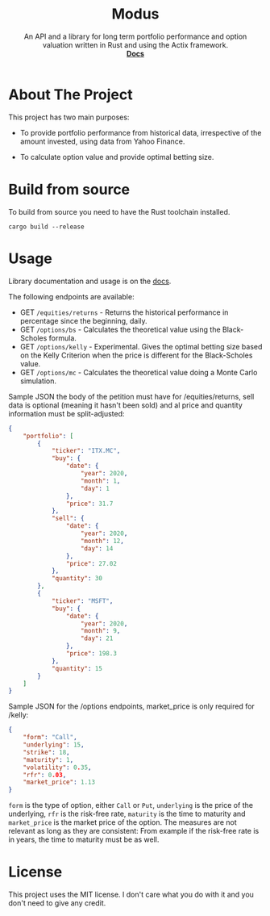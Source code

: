 <div align="center">
  
  <h1 align="center">Modus</h1>

  <p align="center">
    An API and a library for long term portfolio performance and option valuation written in Rust and using the Actix framework.
    <br />
    <a href="https://hareas.github.io/modus/doc/modus/"><strong>Docs</strong></a>
    <br />
    <br />
  </p>
</div>

# About The Project

This project has two main purposes:

* To provide portfolio performance from historical data, irrespective of the amount invested, using data from Yahoo Finance.

* To calculate option value and provide optimal betting size.



# Build from source

To build from source you need to have the Rust toolchain installed.

```
cargo build --release
```

# Usage

Library documentation and usage is on the [docs](https://hareas.github.io/modus/doc/modus/).

The following endpoints are available:

* GET ```/equities/returns``` - Returns the historical performance in percentage since the beginning, daily.
* GET ```/options/bs``` - Calculates the theoretical value using the Black-Scholes formula.
* GET ```/options/kelly``` - Experimental. Gives the optimal betting size based on the Kelly Criterion when the price is different for the Black-Scholes value.
* GET ```/options/mc``` - Calculates the theoretical value doing a Monte Carlo simulation.

Sample JSON the body of the petition must have for /equities/returns, sell data is optional (meaning it hasn't been sold) and al price and quantity information must be split-adjusted:
```json
{
    "portfolio": [
        {
            "ticker": "ITX.MC",
            "buy": {
                "date": {
                    "year": 2020,
                    "month": 1,
                    "day": 1
                },
                "price": 31.7
            },
            "sell": {
                "date": {
                    "year": 2020,
                    "month": 12,
                    "day": 14
                },
                "price": 27.02
            },
            "quantity": 30
        },
        {
            "ticker": "MSFT",
            "buy": {
                "date": {
                    "year": 2020,
                    "month": 9,
                    "day": 21
                },
                "price": 198.3
            },
            "quantity": 15
        }
    ]
}
```

Sample JSON for the /options endpoints, market_price is only required for /kelly:

```json
{
    "form": "Call",
    "underlying": 15,
    "strike": 18,
    "maturity": 1,
    "volatility": 0.35,
    "rfr": 0.03,
    "market_price": 1.13
}
```

```form``` is the type of option, either ```Call``` or ```Put```, ```underlying``` is the price of the underlying, ```rfr``` is the risk-free rate, ```maturity``` is the time to maturity and ```market_price``` is the market price of the option. The measures are not relevant as long as they are consistent: From example if the risk-free rate is in years, the time to maturity must be as well.

# License
This project uses the MIT license. I don't care what you do with it and you don't need to give any credit.
